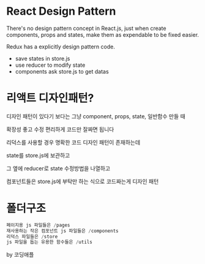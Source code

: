 # React Design Pattern

There's no design pattern concept in React.js, just when create components, props and states, 
make them as expendable to be fixed easier. 

Redux has a explicitly design pattern code.
- save states in store.js
- use reducer to modify state
- components ask store.js to get datas


# 리액트 디자인패턴?

디자인 패턴이 있다기 보다는 그냥 component, props, state, 일반함수 만들 때

확장성 좋고 수정 편리하게 코드만 잘짜면 됩니다 

리덕스를 사용할 경우 명확한 코드 디자인 패턴이 존재하는데

state를 store.js에 보관하고 

그 옆에 reducer로 state 수정방법을 나열하고

컴포넌트들은 store.js에 부탁만 하는 식으로 코드짜는게 디자인 패턴

# 폴더구조
```js
페이지용 js 파일들은 /pages
재사용하는 작은 컴포넌트 js 파일들은 /components
리덕스 파일들은 /store
js 파일을 돕는 유용한 함수들은 /utils
```

by 코딩애플
